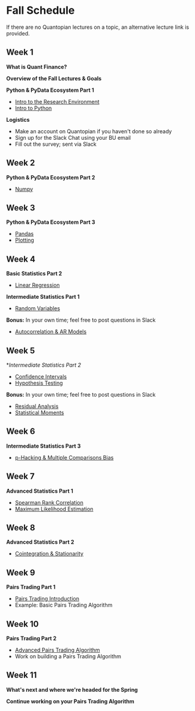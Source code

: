 # Fall Schedule

If there are no Quantopian lectures on a topic, an alternative lecture link is provided.

Week 1
------------------------
**What is Quant Finance?**

**Overview of the Fall Lectures & Goals**

**Python & PyData Ecosystem Part 1**
  - [Intro to the Research Environment](https://www.quantopian.com/lectures/introduction-to-research)
  - [Intro to Python](https://www.quantopian.com/lectures/introduction-to-python)

**Logistics**
  - Make an account on Quantopian if you haven't done so already
  - Sign up for the Slack Chat using your BU email
  - Fill out the survey; sent via Slack

Week 2
------------------------
**Python & PyData Ecosystem Part 2**
  - [Numpy](https://www.quantopian.com/lectures/introduction-to-numpy)

Week 3
---------------------
**Python & PyData Ecosystem Part 3**
  - [Pandas](https://www.quantopian.com/lectures/introduction-to-pandas)
  - [Plotting](https://www.quantopian.com/lectures/plotting-data)

Week 4
--------------------
**Basic Statistics Part 2**
  - [Linear Regression](https://www.quantopian.com/lectures/linear-regression)

**Intermediate Statistics Part 1**
  - [Random Variables](https://www.quantopian.com/lectures/random-variables)

**Bonus:** In your own time; feel free to post questions in Slack
  - [Autocorrelation & AR Models](https://www.quantopian.com/lectures/autocorrelation-and-ar-models)

Week 5
---------------------
**Intermediate Statistics Part 2*
  - [Confidence Intervals](https://www.quantopian.com/lectures/confidence-intervals)
  - [Hypothesis Testing](https://www.quantopian.com/lectures/hypothesis-testing)

**Bonus:** In your own time; feel free to post questions in Slack
  - [Residual Analysis](https://www.quantopian.com/lectures/residual-analysis)
  - [Statistical Moments](https://www.quantopian.com/lectures/statistical-moments)

Week 6
----------------------
**Intermediate Statistics Part 3**
  - [p-Hacking & Multiple Comparisons Bias](https://www.quantopian.com/lectures/p-hacking-and-multiple-comparisons-bias)

Week 7
---------------------
**Advanced Statistics Part 1**
  - [Spearman Rank Correlation](https://www.quantopian.com/lectures/spearman-rank-correlation)
  - [Maximum Likelihood Estimation](https://www.quantopian.com/lectures/maximum-likelihood-estimation)

Week 8
----------------------
**Advanced Statistics Part 2**
  - [Cointegration & Stationarity](https://www.quantopian.com/lectures/integration-cointegration-and-stationarity)

Week 9
-----------------------
**Pairs Trading Part 1**
  - [Pairs Trading Introduction](https://www.quantopian.com/lectures/introduction-to-pairs-trading)
  - Example: Basic Pairs Trading Algorithm

Week 10
-----------------------
**Pairs Trading Part 2**
  - [Advanced Pairs Trading Algorithm](https://www.quantopian.com/lectures/example-pairs-trading-algorithm)
  - Work on building a Pairs Trading Algorithm

Week 11
-----------------------
**What's next and where we're headed for the Spring**

**Continue working on your Pairs Trading Algorithm**